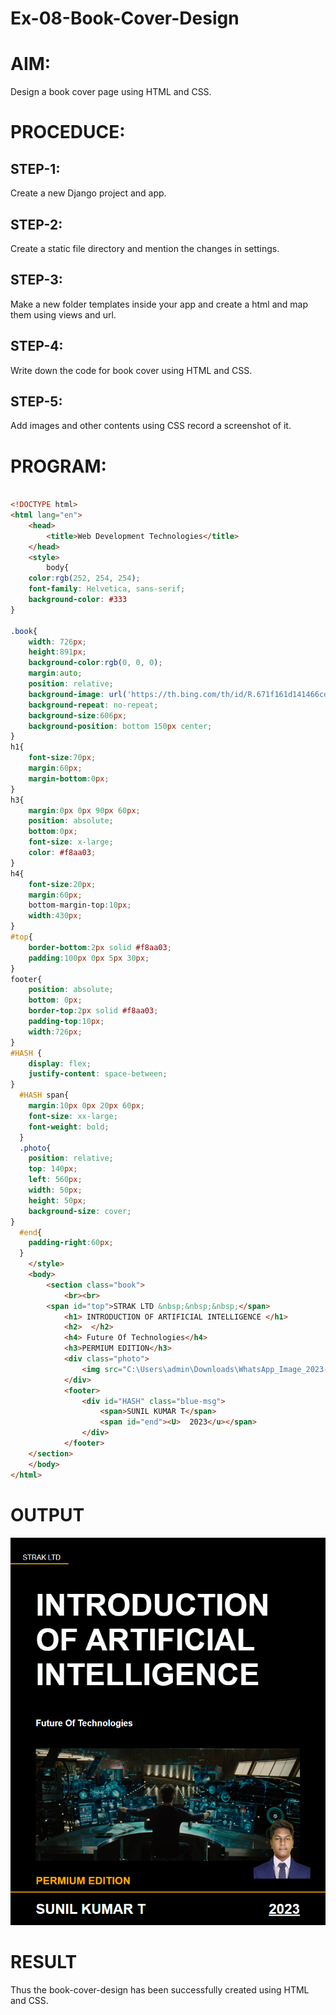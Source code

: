 # Ex-08-Book-Cover-Design
# AIM:
Design a book cover page using HTML and CSS.

# PROCEDUCE:
## STEP-1:
Create a new Django project and app.

## STEP-2:
Create a static file directory and mention the changes in settings.

## STEP-3:
Make a new folder templates inside your app and create a html and map them using views and url.

## STEP-4:
Write down the code for book cover using HTML and CSS.

## STEP-5:
Add images and other contents using CSS record a screenshot of it.

# PROGRAM:
```html

<!DOCTYPE html>
<html lang="en">
    <head>
        <title>Web Development Technologies</title>
    </head>
    <style>
        body{
    color:rgb(252, 254, 254);
    font-family: Helvetica, sans-serif;
    background-color: #333
}

.book{
    width: 726px;
    height:891px;
    background-color:rgb(0, 0, 0);
    margin:auto;
    position: relative;
    background-image: url('https://th.bing.com/th/id/R.671f161d141466cdcf83db28cb0f3a9c?rik=chK%2bVFNfy9d5yQ&riu=http%3a%2f%2fwww.textronic.com%2fblog%2fwp-content%2fuploads%2f2017%2f10%2fJARVIS.png&ehk=ZeD47puFibIuEgnTFLJ0EvR0pvMX2F4jcL4rRn2y4EU%3d&risl=1&pid=ImgRaw&r=0');
    background-repeat: no-repeat;
    background-size:606px;
    background-position: bottom 150px center;
}
h1{
    font-size:70px;
    margin:60px;
    margin-bottom:0px;
}
h3{
    margin:0px 0px 90px 60px;
    position: absolute;
    bottom:0px;
    font-size: x-large;
    color: #f8aa03;
}
h4{
    font-size:20px;
    margin:60px;
    bottom-margin-top:10px;
    width:430px;
}
#top{
    border-bottom:2px solid #f8aa03;
    padding:100px 0px 5px 30px;
}
footer{
    position: absolute;
    bottom: 0px;
    border-top:2px solid #f8aa03;
    padding-top:10px;
    width:726px;
}
#HASH {
    display: flex;
    justify-content: space-between;
}
  #HASH span{
    margin:10px 0px 20px 60px;
    font-size: xx-large;
    font-weight: bold;
  }
  .photo{
    position: relative;
    top: 140px;
    left: 560px;
    width: 50px;
    height: 50px;
    background-size: cover;
}
  #end{
    padding-right:60px;
  }
    </style>
    <body>
        <section class="book">
            <br><br>
        <span id="top">STRAK LTD &nbsp;&nbsp;&nbsp;</span>
            <h1> INTRODUCTION OF ARTIFICIAL INTELLIGENCE </h1>
            <h2>  </h2>
            <h4> Future Of Technologies</h4>
            <h3>PERMIUM EDITION</h3>
            <div class="photo">
                <img src="C:\Users\admin\Downloads\WhatsApp_Image_2023-12-17_at_5.15.25_PM-removebg-preview.png" width="130" height="145"alt="">
            </div>
            <footer>
                <div id="HASH" class="blue-msg">
                    <span>SUNIL KUMAR T</span>
                    <span id="end"><U>  2023</u></span>
                </div>
            </footer>
    </section>
    </body>
</html>
```

# OUTPUT
![Alt text](<Screenshot 2023-12-17 172226.png>)

 # RESULT

Thus the book-cover-design has been successfully created using HTML and CSS.
